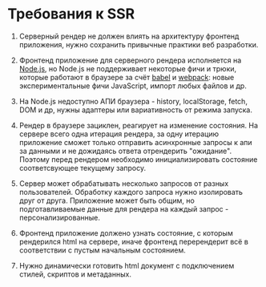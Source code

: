 # Требования к SSR

1. Серверный рендер не должен влиять на архитектуру фронтенд приложения, нужно сохранить привычные практики веб разработки. 

2. Фронтенд приложение для серверного рендера исполняется на [Node.js](https://nodejs.org/en/), но Node.js не поддерживает некоторые фичи и трюки, 
   которые работают в браузере за счёт [babel](https://babeljs.io) и [webpack](https://webpack.js.org): новые экспериментальные фичи JavaScript, импорт любых файлов и др.

3. На Node.js недоступно АПИ браузера - history, localStorage, fetch, DOM и др, нужны адаптеры или вариативность от режима запуска.

4. Рендер в браузере зациклен, реагирует на изменение состояния. На сервере всего одна итерация рендера, за одну итерацию 
   приложение сможет только отправить асинхронные запросы к апи за данными и не дожидаясь ответа отрендерить "ожидание". 
   Поэтому перед рендером необходимо инициализировать состояние соответсвующее текущему запросу.  
   
5. Сервер может обрабатывать несколько запросов от разных пользователей. Обработку каждого запроса нужно изолировать друг от друга. 
   Приложение может быть общим, но подготавливаемые данные для рендера на каждый запрос - персонализированные.  

6. Фронтенд приложение должено узнать состояние, с которым рендерился html на сервере, иначе фронтенд перерендерит всё в 
   соответствии с пустым начальным состоянием.
   
7. Нужно динамически готовить html документ с подключением стилей, скриптов и метаданных.


